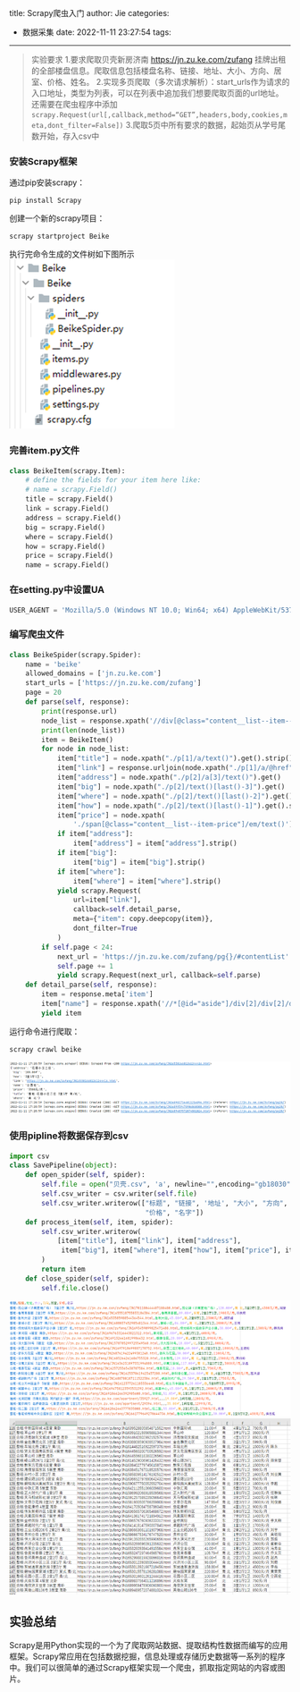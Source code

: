 title: Scrapy爬虫入门
author: Jie
categories:
  - 数据采集
date: 2022-11-11 23:27:54
tags:
---
> 实验要求
> 1.要求爬取贝壳新房济南 https://jn.zu.ke.com/zufang 挂牌出租的全部楼盘信息。爬取信息包括楼盘名称、链接、地址、大小、方向、居室、价格、姓名。 
> 2.实现多页爬取（多次请求解析）：start_urls作为请求的入口地址，类型为列表，可以在列表中追加我们想要爬取页面的url地址。还需要在爬虫程序中添加`scrapy.Request(url[,callback,method=“GET”,headers,body,cookies,meta,dont_filter=False])`
> 3.爬取5页中所有要求的数据，起始页从学号尾数开始，存入csv中

<!-- more -->
### 安装Scrapy框架
通过pip安装scrapy：
```
pip install Scrapy
```
创建一个新的scrapy项目：
```
scrapy startproject Beike
```
执行完命令生成的文件树如下图所示
![文件树](/images/pasted-15.png)

### 完善item.py文件
```python
class BeikeItem(scrapy.Item):
    # define the fields for your item here like:
    # name = scrapy.Field()
    title = scrapy.Field()
    link = scrapy.Field()
    address = scrapy.Field()
    big = scrapy.Field()
    where = scrapy.Field()
    how = scrapy.Field()
    price = scrapy.Field()
    name = scrapy.Field()
```
### 在setting.py中设置UA
```python
USER_AGENT = 'Mozilla/5.0 (Windows NT 10.0; Win64; x64) AppleWebKit/537.36 (KHTML, like Gecko) Chrome/107.0.0.0 Safari/537.36 Edg/107.0.1418.35'
```
### 编写爬虫文件
```python
class BeikeSpider(scrapy.Spider):
    name = 'beike'
    allowed_domains = ['jn.zu.ke.com']
    start_urls = ['https://jn.zu.ke.com/zufang']
    page = 20
    def parse(self, response):
        print(response.url)
        node_list = response.xpath('//div[@class="content__list--item--main"]')
        print(len(node_list))
        item = BeikeItem()
        for node in node_list:
            item["title"] = node.xpath("./p[1]/a/text()").get().strip().strip()
            item["link"] = response.urljoin(node.xpath("./p[1]/a/@href").get().strip())
            item["address"] = node.xpath("./p[2]/a[3]/text()").get()
            item["big"] = node.xpath("./p[2]/text()[last()-3]").get()
            item["where"] = node.xpath("./p[2]/text()[last()-2]").get()
            item["how"] = node.xpath("./p[2]/text()[last()-1]").get().strip()
            item["price"] = node.xpath(
                './span[@class="content__list--item-price"]/em/text()').get().strip() + '元/月'
            if item["address"]:
                item["address"] = item["address"].strip()
            if item["big"]:
                item["big"] = item["big"].strip()
            if item["where"]:
                item["where"] = item["where"].strip()
            yield scrapy.Request(
                url=item["link"],
                callback=self.detail_parse,
                meta={"item": copy.deepcopy(item)},
                dont_filter=True
            )
        if self.page < 24:
            next_url = 'https://jn.zu.ke.com/zufang/pg{}/#contentList'.format(self.page)
            self.page += 1
            yield scrapy.Request(next_url, callback=self.parse)
    def detail_parse(self, response):
        item = response.meta['item']
        item["name"] = response.xpath('//*[@id="aside"]/div[2]/div[2]/div[1]/span/text()').extract_first()
        yield item
```
运行命令进行爬取：
```
scrapy crawl beike
```
![运行截图](/images/pasted-16.png)

### 使用pipline将数据保存到csv
```python
import csv
class SavePipeline(object):
    def open_spider(self, spider):
        self.file = open("贝壳.csv", 'a', newline="",encoding="gb18030")
        self.csv_writer = csv.writer(self.file)
        self.csv_writer.writerow(["标题", "链接", '地址', "大小", "方向", "居室",
                                  "价格", "名字"])
    def process_item(self, item, spider):
        self.csv_writer.writerow(
            [item["title"], item["link"], item["address"],
             item["big"], item["where"], item["how"], item["price"], item["name"]]
        )
        return item
    def close_spider(self, spider):
        self.file.close()
```

![csv文件](/images/pasted-17.png)
![csv文件](/images/pasted-18.png)

## 实验总结
Scrapy是用Python实现的一个为了爬取网站数据、提取结构性数据而编写的应用框架。Scrapy常应用在包括数据挖掘，信息处理或存储历史数据等一系列的程序中。我们可以很简单的通过Scrapy框架实现一个爬虫，抓取指定网站的内容或图片。